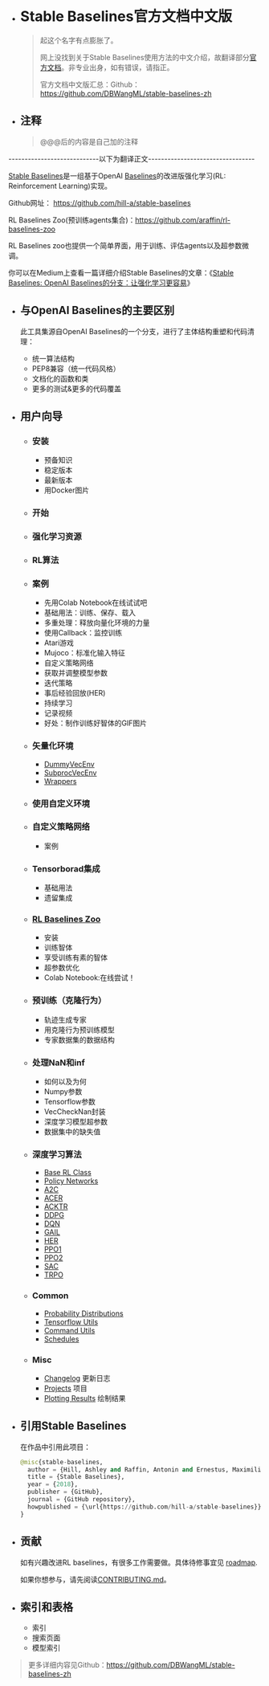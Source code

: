 - # Stable Baselines官方文档中文版

  > 起这个名字有点膨胀了。
  >
  > 网上没找到关于Stable Baselines使用方法的中文介绍，故翻译部分[官方文档](https://stable-baselines.readthedocs.io/en/master/index.html)。非专业出身，如有错误，请指正。
  >
  > 官方文档中文版汇总：Github：<https://github.com/DBWangML/stable-baselines-zh>    
- ## 注释
  > @@@后的内容是自己加的注释

----------------------------以下为翻译正文---------------------------------

  [Stable Baselines](https://github.com/hill-a/stable-baselines)是一组基于OpenAI [Baselines](https://github.com/openai/baselines)的改进版强化学习(RL: Reinforcement Learning)实现。

  Github网址： https://github.com/hill-a/stable-baselines   

  RL Baselines Zoo(预训练agents集合)：https://github.com/araffin/rl-baselines-zoo 

  RL Baselines zoo也提供一个简单界面，用于训练、评估agents以及超参数微调。

  你可以在Medium上查看一篇详细介绍Stable Baselines的文章：《[Stable Baselines: OpenAI Baselines的分支：让强化学习更容易](https://towardsdatascience.com/stable-baselines-a-fork-of-openai-baselines-reinforcement-learning-made-easy-df87c4b2fc82)》

- ## 与OpenAI Baselines的主要区别

  此工具集源自OpenAI Baselines的一个分支，进行了主体结构重塑和代码清理：

  - 统一算法结构
  - PEP8兼容（统一代码风格）
  - 文档化的函数和类
  - 更多的测试&更多的代码覆盖

- ## 用户向导

  - ### 安装

    - 预备知识
    - 稳定版本
    - 最新版本
    - 用Docker图片

  - ### 开始

  - ### 强化学习资源

  - ### RL算法

  - ### 案例

    - 先用Colab Notebook在线试试吧
    - 基础用法：训练、保存、载入
    - 多重处理：释放向量化环境的力量
    - 使用Callback：监控训练
    - Atari游戏
    - Mujoco：标准化输入特征
    - 自定义策略网络
    - 获取并调整模型参数
    - 迭代策略
    - 事后经验回放(HER)
    - 持续学习
    - 记录视频
    - 好处：制作训练好智体的GIF图片

  - ### 矢量化环境

    - [DummyVecEnv](https://stable-baselines.readthedocs.io/en/master/guide/vec_envs.html#dummyvecenv) 
    - [SubprocVecEnv](https://stable-baselines.readthedocs.io/en/master/guide/vec_envs.html#subprocvecenv) 
    - [Wrappers](https://stable-baselines.readthedocs.io/en/master/guide/vec_envs.html#wrappers) 

  - ### 使用自定义环境

  - ### 自定义策略网络

    - 案例

  - ### Tensorborad集成

    - 基础用法
    - 遗留集成

  - ### [RL Baselines Zoo](https://stable-baselines.readthedocs.io/en/master/guide/rl_zoo.html) 

    - 安装
    - 训练智体
    - 享受训练有素的智体
    - 超参数优化
    - Colab Notebook:在线尝试！

  - ### 预训练（克隆行为）

    - 轨迹生成专家
    - 用克隆行为预训练模型
    - 专家数据集的数据结构 

  - ### 处理NaN和inf 

    - 如何以及为何
    - Numpy参数
    - Tensorflow参数
    - VecCheckNan封装
    - 深度学习模型超参数
    - 数据集中的缺失值

  - ### 深度学习算法

    - [Base RL Class](https://stable-baselines.readthedocs.io/en/master/modules/base.html)
    - [Policy Networks](https://stable-baselines.readthedocs.io/en/master/modules/policies.html)
    - [A2C](https://stable-baselines.readthedocs.io/en/master/modules/a2c.html)
    - [ACER](https://stable-baselines.readthedocs.io/en/master/modules/acer.html)
    - [ACKTR](https://stable-baselines.readthedocs.io/en/master/modules/acktr.html)
    - [DDPG](https://stable-baselines.readthedocs.io/en/master/modules/ddpg.html)
    - [DQN](https://stable-baselines.readthedocs.io/en/master/modules/dqn.html)
    - [GAIL](https://stable-baselines.readthedocs.io/en/master/modules/gail.html)
    - [HER](https://stable-baselines.readthedocs.io/en/master/modules/her.html)
    - [PPO1](https://stable-baselines.readthedocs.io/en/master/modules/ppo1.html)
    - [PPO2](https://stable-baselines.readthedocs.io/en/master/modules/ppo2.html)
    - [SAC](https://stable-baselines.readthedocs.io/en/master/modules/sac.html)
    - [TRPO](https://stable-baselines.readthedocs.io/en/master/modules/trpo.html) 

  - ### Common

    - [Probability Distributions](https://stable-baselines.readthedocs.io/en/master/common/distributions.html)
    - [Tensorflow Utils](https://stable-baselines.readthedocs.io/en/master/common/tf_utils.html)
    - [Command Utils](https://stable-baselines.readthedocs.io/en/master/common/cmd_utils.html)
    - [Schedules](https://stable-baselines.readthedocs.io/en/master/common/schedules.html) 

  - ### Misc

    - [Changelog](https://stable-baselines.readthedocs.io/en/master/misc/changelog.html) 更新日志
    - [Projects](https://stable-baselines.readthedocs.io/en/master/misc/projects.html) 项目
    - [Plotting Results](https://stable-baselines.readthedocs.io/en/master/misc/results_plotter.html) 绘制结果

- ## 引用Stable Baselines 

  在作品中引用此项目：

  ```python
  @misc{stable-baselines,
    author = {Hill, Ashley and Raffin, Antonin and Ernestus, Maximilian and Gleave, Adam and Traore, Rene and Dhariwal, Prafulla and Hesse, Christopher and Klimov, Oleg and Nichol, Alex and Plappert, Matthias and Radford, Alec and Schulman, John and Sidor, Szymon and Wu, Yuhuai},
    title = {Stable Baselines},
    year = {2018},
    publisher = {GitHub},
    journal = {GitHub repository},
    howpublished = {\url{https://github.com/hill-a/stable-baselines}},
  }
  ```

- ## 贡献

  如有兴趣改进RL baselines，有很多工作需要做。具体待修事宜见 [roadmap](https://github.com/hill-a/stable-baselines/projects/1).

  如果你想参与，请先阅读[CONTRIBUTING.md](https://github.com/hill-a/stable-baselines/blob/master/CONTRIBUTING.md)。

- ## 索引和表格

  - 索引
  - 搜索页面
  - 模型索引



> 更多详细内容见Github：<https://github.com/DBWangML/stable-baselines-zh>  
